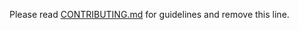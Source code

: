 Please read [CONTRIBUTING.md](https://github.com/AztecProtocol/aztec-packages/blob/master/CONTRIBUTING.md) for guidelines and remove this line.
